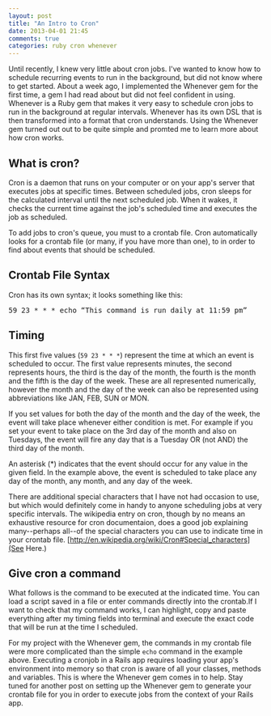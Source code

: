 ```yaml
---
layout: post
title: "An Intro to Cron"
date: 2013-04-01 21:45
comments: true
categories: ruby cron whenever
---
```


Until recently, I knew very little about cron jobs. I've wanted to know how to schedule recurring events to run in the background, but did not know where to get started. About a week ago, I implemented the Whenever gem for the first time, a gem I had read about but did not feel confident in using. Whenever is a Ruby gem that makes it very easy to schedule cron jobs to run in the background at regular intervals. Whenever has its own DSL that is then transformed into a format that cron understands. Using the Whenever gem turned out out to be quite simple and promted me to learn more about how cron works.

What is cron?
----------------
Cron is a daemon that runs on your computer or on your app's server that executes jobs at specific times. Between scheduled jobs, cron sleeps for the calculated interval until the next scheduled job. When it wakes, it checks the current time against the job's scheduled time and executes the job as scheduled.

To add jobs to cron's queue, you must to a crontab file. Cron automatically looks for a crontab file (or many, if you have more than one), to in order to find about events that should be scheduled.

Crontab File Syntax
------------
Cron has its own syntax; it looks something like this:

<pre style = "white-space: pre-wrap; white-space: -moz-pre-wrap; white-space: -pre-wrap; white-space: -o-pre-wrap; word-wrap: break-word;">
59 23 * * * echo “This command is run daily at 11:59 pm”
</pre>

Timing
--------
This first five values (<code>59 23 * * *</code>) represent the time at which an event is scheduled to occur. The first value represents minutes, the second represents hours, the third is the day of the month, the fourth is the month and the fifth is the day of the week. These are all represented numerically, however the month and the day of the week can also be represented using abbreviations like JAN, FEB, SUN or MON.

If you set values for both the day of the month and the day of the week, the event will take place whenever either condition is met. For example if you set your event to take place on the 3rd day of the month and also on Tuesdays, the event will fire any day that is a Tuesday OR (not AND) the third day of the month.

An asterisk (*) indicates that the event should occur for any value in the given field. In the example above, the event is scheduled to take place any day of the month, any month, and any day of the week.

There are additional special characters that I have not had occasion to use, but which would definitely come in handy to anyone scheduling jobs at very specific intervals. The wikipedia entry on cron, though by no means an exhaustive resource for cron documentaion, does a good job explaining many--perhaps all--of the special characters you can use to indicate time in your crontab file. [http://en.wikipedia.org/wiki/Cron#Special_characters](See Here.)

Give cron a command
-------------------
What follows is the command to be executed at the indicated time. You can load a script saved in a file or enter commands directly into the crontab.If I want to check that my command works, I can highlight, copy and paste everything after my timing fields into terminal and execute the exact code that will be run at the time I scheduled.

For my project with the Whenever gem, the commands in my crontab file were more complicated than the simple <code>echo</code> command in the example above. Executing a cronjob in a Rails app requires loading your app's environment into memory so that cron is aware of all your classes, methods and variables. This is where the Whenever gem comes in to help. Stay tuned for another post on setting up the Whenever gem to generate your crontab file for you in order to execute jobs from the context of your Rails app.